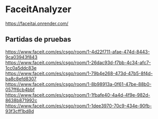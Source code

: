 # FaceitAnalyzer

https://faceitai.onrender.com/

## Partidas de pruebas
https://www.faceit.com/es/csgo/room/1-4d22f711-afae-474d-8443-9ca03943f843 <br />
https://www.faceit.com/es/csgo/room/1-26dac93d-f7bb-4c34-afc7-1cc0a5ddc83e <br />
https://www.faceit.com/es/csgo/room/1-79b4e268-473d-47b5-8f4d-ba8c8efd8307 <br />
https://www.faceit.com/es/csgo/room/1-8b98913a-0f61-47be-88b0-057ff6cb4bbf <br />
https://www.faceit.com/es/csgo/room/1-1fbafe40-4a4d-4f9e-982d-8638b871992c <br />
https://www.faceit.com/es/csgo/room/1-1dee3970-70c9-434e-90fb-93f3cff1bd8d <br />
